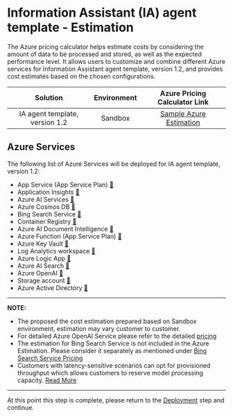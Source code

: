 # Information Assistant (IA) agent template - Estimation

The Azure pricing calculator helps estimate costs by considering the amount of data to be processed and stored, as well as the expected performance level. It allows users to customize and combine different Azure services for Information Assistant agent template, version 1.2, and provides cost estimates based on the chosen configurations.

| Solution            | Environment  |    Azure Pricing Calculator Link                                          |
| :------------------:|:-----------------------------:|:------------------------------------------------:|
| IA agent template, version 1.2 | Sandbox  |  [Sample Azure Estimation](https://azure.com/e/bd6e516bb0b549abb6d39cce088af684) |

## Azure Services

The following list of Azure Services will be deployed for IA agent template, version 1.2:

- App Service (App Service Plan) [:link:](https://azure.microsoft.com/en-ca/pricing/details/app-service/linux/)
- Application Insights [:link:](https://azure.microsoft.com/en-ca/pricing/details/monitor/)
- Azure AI Services [:link:](https://azure.microsoft.com/en-ca/pricing/details/cognitive-services/)
- Azure Cosmos DB [:link:](https://azure.microsoft.com/en-ca/pricing/details/cosmos-db/autoscale-provisioned/)
- Bing Search Service [:link:](https://www.microsoft.com/en-us/bing/apis/llm-pricing)
- Container Registry [:link:](https://azure.microsoft.com/en-gb/pricing/details/container-registry)
- Azure AI Document Intelligence [:link:](https://azure.microsoft.com/en-us/pricing/details/ai-document-intelligence/#pricing)
- Azure Function (App Service Plan) [:link:](https://azure.microsoft.com/en-ca/pricing/details/functions/#pricing)
- Azure Key Vault [:link:](https://azure.microsoft.com/en-us/pricing/details/key-vault/)
- Log Analytics workspace [:link:](https://azure.microsoft.com/en-ca/pricing/details/monitor/)
- Azure Logic App [:link:](https://azure.microsoft.com/en-us/pricing/details/logic-apps/)
- Azure AI Search [:link:](https://azure.microsoft.com/en-ca/pricing/details/search/#pricing)
- Azure OpenAI [:link:](https://azure.microsoft.com/en-ca/pricing/details/cognitive-services/openai-service/)
- Storage account  [:link:](https://learn.microsoft.com/en-us/azure/storage/common/storage-account-overview)
- Azure Active Directory [:link:](https://www.microsoft.com/en-sg/security/business/microsoft-entra-pricing?rtc=1)

---
**NOTE:**

- The proposed the cost estimation prepared based on Sandbox environment, estimation may vary customer to customer.
- For detailed Azure OpenAI Service please refer to the detailed [pricing](https://azure.microsoft.com/en-us/pricing/details/cognitive-services/openai-service/#pricing)
- The estimation for Bing Search Service is not included in the Azure Estimation. Please consider it separately as mentioned under [Bing Search Service Pricing](https://www.microsoft.com/en-us/bing/apis/pricing)
- Customers with latency-sensitive scenarios can opt for provisioned throughput which allows customers to reserve model processing capacity. [Read More](/docs/deployment/considerations_production.md#gpt-model---throttling)

---

At this point this step is complete, please return to the [Deployment](../#deployment) step and continue.
